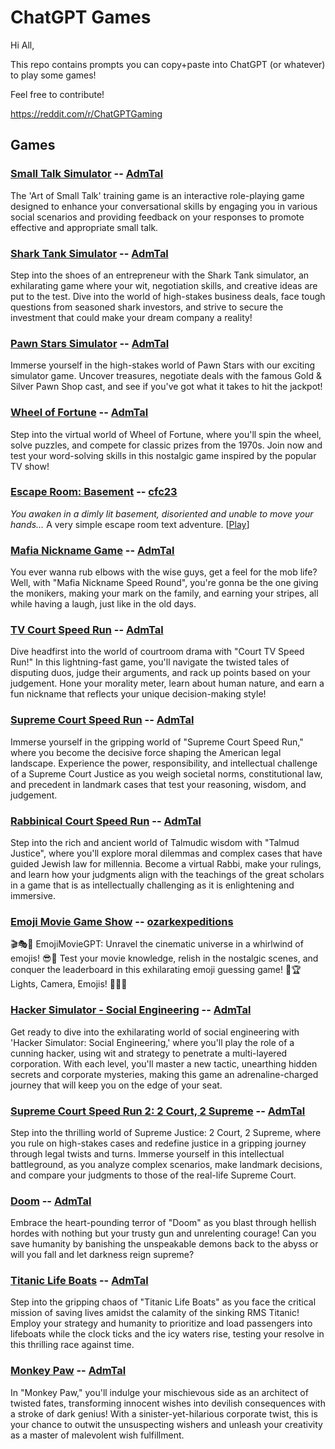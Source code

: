 # ChatGPT Games

Hi All,

This repo contains prompts you can copy+paste into ChatGPT (or whatever) to play some games!

Feel free to contribute!

https://reddit.com/r/ChatGPTGaming

## Games

### [Small Talk Simulator](games/small-talk-simulator.md) -- [AdmTal](https://github.com/AdmTal)

The 'Art of Small Talk' training game is an interactive role-playing game designed to enhance your conversational skills by engaging you in various social scenarios and providing feedback on your responses to promote effective and appropriate small talk.

### [Shark Tank Simulator](games/shark-tank-simulator.md) -- [AdmTal](https://github.com/AdmTal)

Step into the shoes of an entrepreneur with the Shark Tank simulator, an exhilarating game where your wit, negotiation skills, and creative ideas are put to the test. Dive into the world of high-stakes business deals, face tough questions from seasoned shark investors, and strive to secure the investment that could make your dream company a reality!

### [Pawn Stars Simulator](games/pawn-stars-simulator.md) -- [AdmTal](https://github.com/AdmTal)

Immerse yourself in the high-stakes world of Pawn Stars with our exciting simulator game. Uncover treasures, negotiate deals with the famous Gold & Silver Pawn Shop cast, and see if you've got what it takes to hit the jackpot!

### [Wheel of Fortune](games/wheel-of-fortune.md) -- [AdmTal](https://github.com/AdmTal)

Step into the virtual world of Wheel of Fortune, where you'll spin the wheel, solve puzzles, and compete for classic prizes from the 1970s. Join now and test your word-solving skills in this nostalgic game inspired by the popular TV show!

### [Escape Room: Basement](games/escape-room-basement.md) -- [cfc23](https://github.com/cfc23)

*You awaken in a dimly lit basement, disoriented and unable to move your hands…* A very simple escape room text adventure. \[[Play](https://chat.openai.com/share/013dc581-f31b-40bb-b4e3-394bc77b39f8)\]

### [Mafia Nickname Game](games/mafia-nicknames.md) -- [AdmTal](https://github.com/AdmTal)

You ever wanna rub elbows with the wise guys, get a feel for the mob life? Well, with "Mafia Nickname Speed Round", you're gonna be the one giving the monikers, making your mark on the family, and earning your stripes, all while having a laugh, just like in the old days.

### [TV Court Speed Run](games/court-tv-speed-run.md) -- [AdmTal](https://github.com/AdmTal)

Dive headfirst into the world of courtroom drama with "Court TV Speed Run!" In this lightning-fast game, you'll navigate the twisted tales of disputing duos, judge their arguments, and rack up points based on your judgement. Hone your morality meter, learn about human nature, and earn a fun nickname that reflects your unique decision-making style!

### [Supreme Court Speed Run](games/supreme-court-speed-run.md) -- [AdmTal](https://github.com/AdmTal)

Immerse yourself in the gripping world of "Supreme Court Speed Run," where you become the decisive force shaping the American legal landscape. Experience the power, responsibility, and intellectual challenge of a Supreme Court Justice as you weigh societal norms, constitutional law, and precedent in landmark cases that test your reasoning, wisdom, and judgement.

### [Rabbinical Court Speed Run](games/rabbinical-court-speed-run.md) -- [AdmTal](https://github.com/AdmTal)

Step into the rich and ancient world of Talmudic wisdom with "Talmud Justice", where you'll explore moral dilemmas and complex cases that have guided Jewish law for millennia. Become a virtual Rabbi, make your rulings, and learn how your judgments align with the teachings of the great scholars in a game that is as intellectually challenging as it is enlightening and immersive.

### [Emoji Movie Game Show](/games/emoji-movie-game-show.md) -- [ozarkexpeditions](https://www.reddit.com/user/ozarkexpeditions/)

🎬🎭🍿 EmojiMovieGPT: Unravel the cinematic universe in a whirlwind of emojis! 😎🧩 Test your movie knowledge, relish in the nostalgic scenes, and conquer the leaderboard in this exhilarating emoji guessing game! 🥇🏆 Lights, Camera, Emojis! 🎥💡💥

### [Hacker Simulator - Social Engineering](games/hacker-simulator-social-engineering.md) -- [AdmTal](https://github.com/AdmTal)

Get ready to dive into the exhilarating world of social engineering with 'Hacker Simulator: Social Engineering,' where you'll play the role of a cunning hacker, using wit and strategy to penetrate a multi-layered corporation. With each level, you'll master a new tactic, unearthing hidden secrets and corporate mysteries, making this game an adrenaline-charged journey that will keep you on the edge of your seat.

### [Supreme Court Speed Run 2: 2 Court, 2 Supreme](games/supreme-court-speed-run-two.md) -- [AdmTal](https://github.com/AdmTal)

Step into the thrilling world of Supreme Justice: 2 Court, 2 Supreme, where you rule on high-stakes cases and redefine justice in a gripping journey through legal twists and turns. Immerse yourself in this intellectual battleground, as you analyze complex scenarios, make landmark decisions, and compare your judgments to those of the real-life Supreme Court.

### [Doom](games/doom.md) -- [AdmTal](https://github.com/AdmTal)

Embrace the heart-pounding terror of "Doom" as you blast through hellish hordes with nothing but your trusty gun and unrelenting courage! Can you save humanity by banishing the unspeakable demons back to the abyss or will you fall and let darkness reign supreme?

### [Titanic Life Boats](games/titanic-life-boats.md) -- [AdmTal](https://github.com/AdmTal)

Step into the gripping chaos of "Titanic Life Boats" as you face the critical mission of saving lives amidst the calamity of the sinking RMS Titanic! Employ your strategy and humanity to prioritize and load passengers into lifeboats while the clock ticks and the icy waters rise, testing your resolve in this thrilling race against time.

### [Monkey Paw](games/monkey-paw.md) -- [AdmTal](https://github.com/AdmTal)

In "Monkey Paw," you'll indulge your mischievous side as an architect of twisted fates, transforming innocent wishes into devilish consequences with a stroke of dark genius! With a sinister-yet-hilarious corporate twist, this is your chance to outwit the unsuspecting wishers and unleash your creativity as a master of malevolent wish fulfillment.